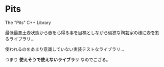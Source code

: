 # Pits

The "Pits" C++ Library

最低最悪土壺状態から壺を心得る事を目標としながら偏狭な陶芸家の様に壺を割るライブラリ...

使われるのをあまり意識していない実装テストなライブラリ...

つまり **使えそうで使えないライブラリ** なのでござる。
